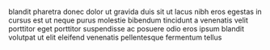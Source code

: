blandit pharetra donec dolor ut gravida duis sit ut lacus nibh eros egestas in
cursus est ut neque purus molestie bibendum tincidunt a venenatis velit
porttitor eget porttitor suspendisse ac posuere odio eros ipsum blandit
volutpat ut elit eleifend venenatis pellentesque fermentum tellus